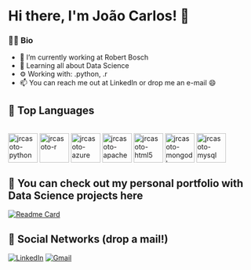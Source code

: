 # Hi there, I'm João Carlos! 👋

### 👨‍💻 Bio
- 🔭 I’m currently working at Robert Bosch
- 🌱 Learning all about Data Science
- ⚙️ Working with: .python, .r
- 📫 You can reach me out at LinkedIn or drop me an e-mail 😄

## 🧰 Top Languages

<div>
 <div style="display: inline_block"><br>
   <img align="center" alt="jrcasoto-python" height="60" width="60" img src="https://cdn.jsdelivr.net/gh/devicons/devicon/icons/python/python-original-wordmark.svg">
   <img align="center" alt="jrcasoto-r" height="60" width="60" img src="https://cdn.jsdelivr.net/gh/devicons/devicon/icons/r/r-original.svg">
   <img align="center" alt="jrcasoto-azure" height="60" width="60" img src="https://cdn.jsdelivr.net/gh/devicons/devicon/icons/azure/azure-original-wordmark.svg">
   <img align="center" alt="jrcasoto-apache" height="60" width="60" src="https://cdn.jsdelivr.net/gh/devicons/devicon/icons/apache/apache-original.svg">
   <img align="center" alt="jrcasoto-html5" height="60" width="60" img src="https://cdn.jsdelivr.net/gh/devicons/devicon/icons/html5/html5-original.svg">
   <img align="center" alt="jrcasoto-mongodb" height="60" width="60" scr=img src="https://cdn.jsdelivr.net/gh/devicons/devicon/icons/mongodb/mongodb-original-wordmark.svg">
   <img align="center" alt="jrcasoto-mysql" height="60" width="60" img src="https://cdn.jsdelivr.net/gh/devicons/devicon/icons/mysql/mysql-original-wordmark.svg">
</div>
  

## 📗 You can check out my personal portfolio with Data Science projects here

[![Readme Card](https://github-readme-stats.vercel.app/api/pin/?username=jrcasoto&repo=portfolio&theme=dracula)](https://github.com/jrcasoto/portfolio)

 
## 📮 Social Networks (drop a mail!)
 
[![LinkedIn](https://img.shields.io/badge/LinkedIn-0077B5?style=for-the-badge&logo=linkedin&logoColor=white)](https://www.linkedin.com/in/joao-carlos-casoto-junior/)
[![Gmail](https://img.shields.io/badge/Gmail-D14836?style=for-the-badge&logo=gmail&logoColor=white)](mailto:jrcasoto@gmail.com)
